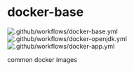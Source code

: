 # docker-base

![.github/workflows/docker-base.yml](https://github.com/xxy1991/docker-base/workflows/.github/workflows/docker-base.yml/badge.svg)
![.github/workflows/docker-openjdk.yml](https://github.com/xxy1991/docker-base/workflows/.github/workflows/docker-openjdk.yml/badge.svg)
![.github/workflows/docker-app.yml](https://github.com/xxy1991/docker-base/workflows/.github/workflows/docker-app.yml/badge.svg)

common docker images
